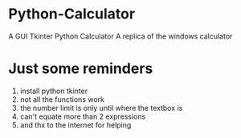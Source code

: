 # Python-Calculator
A GUI Tkinter Python Calculator
A replica of the windows calculator

# Just some reminders
1. install python tkinter
2. not all the functions work 
3. the number limit is only until where the textbox is
4. can't equate more than 2 expressions
5. and thx to the internet for helping
